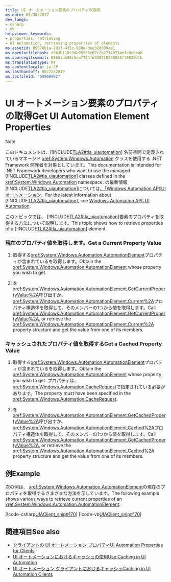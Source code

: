 ```yaml
---
title: UI オートメーション要素のプロパティの取得
ms.date: 03/30/2017
dev_langs:
- csharp
- vb
helpviewer_keywords:
- properties, retrieving
- UI Automation, retrieving properties of elements
ms.assetid: 09576b1a-291f-435c-980e-dee32d899ae1
ms.openlocfilehash: e3b3b118c3db95f55c67c2b27149734efc8cbea8
ms.sourcegitcommit: 68653db98c5ea7744fd438710248935f70020dfb
ms.translationtype: MT
ms.contentlocale: ja-JP
ms.lasthandoff: 08/22/2019
ms.locfileid: "69968962"
---
```

# <a name="get-ui-automation-element-properties"></a><span data-ttu-id="6258f-102">UI オートメーション要素のプロパティの取得</span><span class="sxs-lookup"><span data-stu-id="6258f-102">Get UI Automation Element Properties</span></span>
> [!NOTE]
> <span data-ttu-id="6258f-103">このドキュメントは、[!INCLUDE[TLA2#tla_uiautomation](../../../includes/tla2sharptla-uiautomation-md.md)] 名前空間で定義されているマネージド <xref:System.Windows.Automation> クラスを使用する .NET Framework 開発者を対象としています。</span><span class="sxs-lookup"><span data-stu-id="6258f-103">This documentation is intended for .NET Framework developers who want to use the managed [!INCLUDE[TLA2#tla_uiautomation](../../../includes/tla2sharptla-uiautomation-md.md)] classes defined in the <xref:System.Windows.Automation> namespace.</span></span> <span data-ttu-id="6258f-104">の最新情報[!INCLUDE[TLA2#tla_uiautomation](../../../includes/tla2sharptla-uiautomation-md.md)]については[、「Windows Automation API:UI オートメーション](https://go.microsoft.com/fwlink/?LinkID=156746)。</span><span class="sxs-lookup"><span data-stu-id="6258f-104">For the latest information about [!INCLUDE[TLA2#tla_uiautomation](../../../includes/tla2sharptla-uiautomation-md.md)], see [Windows Automation API: UI Automation](https://go.microsoft.com/fwlink/?LinkID=156746).</span></span>  
  
 <span data-ttu-id="6258f-105">このトピックでは、 [!INCLUDE[TLA2#tla_uiautomation](../../../includes/tla2sharptla-uiautomation-md.md)]要素のプロパティを取得する方法について説明します。</span><span class="sxs-lookup"><span data-stu-id="6258f-105">This topic shows how to retrieve properties of a [!INCLUDE[TLA2#tla_uiautomation](../../../includes/tla2sharptla-uiautomation-md.md)] element.</span></span>  
  
### <a name="get-a-current-property-value"></a><span data-ttu-id="6258f-106">現在のプロパティ値を取得します。</span><span class="sxs-lookup"><span data-stu-id="6258f-106">Get a Current Property Value</span></span>  
  
1. <span data-ttu-id="6258f-107">取得する<xref:System.Windows.Automation.AutomationElement>プロパティが含まれているを取得します。</span><span class="sxs-lookup"><span data-stu-id="6258f-107">Obtain the <xref:System.Windows.Automation.AutomationElement> whose property you wish to get.</span></span>  
  
2. <span data-ttu-id="6258f-108">を<xref:System.Windows.Automation.AutomationElement.GetCurrentPropertyValue%2A>呼び出すか、 <xref:System.Windows.Automation.AutomationElement.Current%2A>プロパティ構造体を取得して、そのメンバーの1つから値を取得します。</span><span class="sxs-lookup"><span data-stu-id="6258f-108">Call <xref:System.Windows.Automation.AutomationElement.GetCurrentPropertyValue%2A>, or retrieve the <xref:System.Windows.Automation.AutomationElement.Current%2A> property structure and get the value from one of its members.</span></span>  
  
### <a name="get-a-cached-property-value"></a><span data-ttu-id="6258f-109">キャッシュされたプロパティ値を取得する</span><span class="sxs-lookup"><span data-stu-id="6258f-109">Get a Cached Property Value</span></span>  
  
1. <span data-ttu-id="6258f-110">取得する<xref:System.Windows.Automation.AutomationElement>プロパティが含まれているを取得します。</span><span class="sxs-lookup"><span data-stu-id="6258f-110">Obtain the <xref:System.Windows.Automation.AutomationElement> whose property you wish to get.</span></span> <span data-ttu-id="6258f-111">プロパティは、 <xref:System.Windows.Automation.CacheRequest>で指定されている必要があります。</span><span class="sxs-lookup"><span data-stu-id="6258f-111">The property must have been specified in the <xref:System.Windows.Automation.CacheRequest>.</span></span>  
  
2. <span data-ttu-id="6258f-112">を<xref:System.Windows.Automation.AutomationElement.GetCachedPropertyValue%2A>呼び出すか、 <xref:System.Windows.Automation.AutomationElement.Cached%2A>プロパティ構造体を取得して、そのメンバーの1つから値を取得します。</span><span class="sxs-lookup"><span data-stu-id="6258f-112">Call <xref:System.Windows.Automation.AutomationElement.GetCachedPropertyValue%2A>, or retrieve the <xref:System.Windows.Automation.AutomationElement.Cached%2A> property structure and get the value from one of its members.</span></span>  
  
## <a name="example"></a><span data-ttu-id="6258f-113">例</span><span class="sxs-lookup"><span data-stu-id="6258f-113">Example</span></span>  
 <span data-ttu-id="6258f-114">次の例は、 <xref:System.Windows.Automation.AutomationElement>の現在のプロパティを取得するさまざまな方法を示しています。</span><span class="sxs-lookup"><span data-stu-id="6258f-114">The following example shows various ways to retrieve current properties of an <xref:System.Windows.Automation.AutomationElement>.</span></span>  
  
 [!code-csharp[UIAClient_snip#170](../../../samples/snippets/csharp/VS_Snippets_Wpf/UIAClient_snip/CSharp/ClientForm.cs#170)]
 [!code-vb[UIAClient_snip#170](../../../samples/snippets/visualbasic/VS_Snippets_Wpf/UIAClient_snip/VisualBasic/ClientForm.vb#170)]  
  
## <a name="see-also"></a><span data-ttu-id="6258f-115">関連項目</span><span class="sxs-lookup"><span data-stu-id="6258f-115">See also</span></span>

- [<span data-ttu-id="6258f-116">クライアントの UI オートメーション プロパティ</span><span class="sxs-lookup"><span data-stu-id="6258f-116">UI Automation Properties for Clients</span></span>](../../../docs/framework/ui-automation/ui-automation-properties-for-clients.md)
- [<span data-ttu-id="6258f-117">UI オートメーションにおけるキャッシュの使用</span><span class="sxs-lookup"><span data-stu-id="6258f-117">Use Caching in UI Automation</span></span>](../../../docs/framework/ui-automation/use-caching-in-ui-automation.md)
- [<span data-ttu-id="6258f-118">UI オートメーション クライアントにおけるキャッシュ</span><span class="sxs-lookup"><span data-stu-id="6258f-118">Caching in UI Automation Clients</span></span>](../../../docs/framework/ui-automation/caching-in-ui-automation-clients.md)
